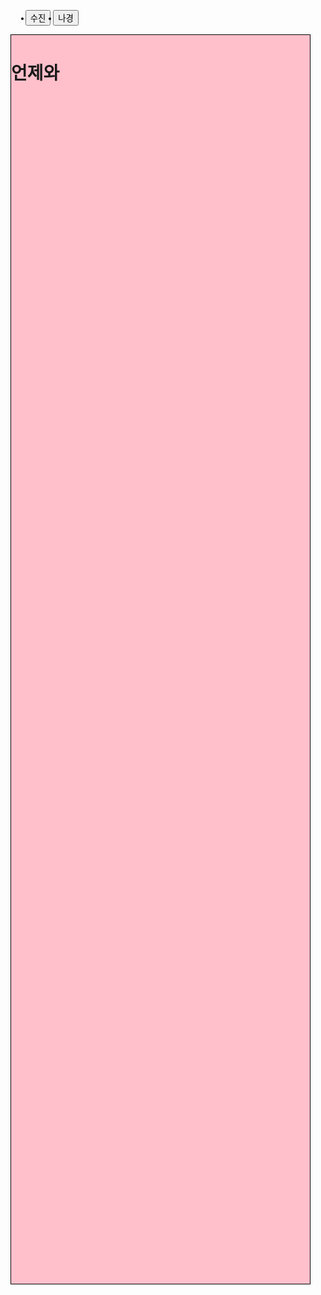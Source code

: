 
<html lang="en">
<head>
    <meta charset="UTF-8">
    <title>Title</title>
</head>
<body>

<style>
    .box{
        border: 1px solid black;
        box-sizing: border-box;
        height: 50vh;
        width: 50vw;
        display: none;

    }
    .b1{
        background-color: pink;
    }
    .b2{
        background-color: skyblue;
    }
    .show{
        display: block;
    }

</style>


<div class="cotainer">
    <div class="menu">
        <ul>
            <button><li onclick="showMenu('b1')">수진</li></button>
            <button><li onclick="showMenu('b2')">나경</li></button>
        </ul>
    </div>
    <div class="box b1 show">
        <h1>언제와</h1>
    </div>
    <div class="box b2">
        <h1>뭐하니</h1>
    </div>

</div>


<ul class="menuUL">

</ul>

<script>
    const b1 = document.querySelector('.b1')
    const b2 = document.querySelector('.b2')


    function showMenu(target){
        document.querySelectorAll('.box').forEach(box =>{
            box.classList.remove('show')
        })
        document.querySelector(`.${target}`).classList.add('show')
    }



</script>

</body>
</html>
